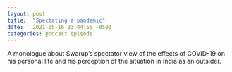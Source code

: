 ```yaml
---
layout: post
title:  "Spectating a pandemic"
date:   2021-05-16 23:44:55 -0500
categories: podcast episode
---
```

A monologue about Swarup’s spectator view of the effects of COVID-19 on his personal life and his perception of the situation in India as an outsider.